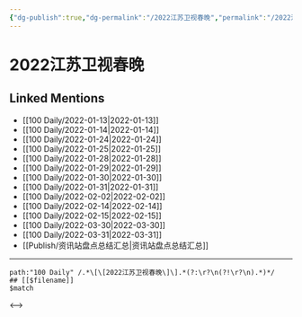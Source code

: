 ```yaml
---
{"dg-publish":true,"dg-permalink":"/2022江苏卫视春晚","permalink":"/2022江苏卫视春晚/","title":"2022江苏卫视春晚","tags":[null],"created":"2022-11-17T20:22:11.000+08:00","updated":"2023-04-10T16:10:20.407+08:00"}
---
```


# 2022江苏卫视春晚

## Linked Mentions
- [[100 Daily/2022-01-13\|2022-01-13]]
- [[100 Daily/2022-01-14\|2022-01-14]]
- [[100 Daily/2022-01-24\|2022-01-24]]
- [[100 Daily/2022-01-25\|2022-01-25]]
- [[100 Daily/2022-01-28\|2022-01-28]]
- [[100 Daily/2022-01-29\|2022-01-29]]
- [[100 Daily/2022-01-30\|2022-01-30]]
- [[100 Daily/2022-01-31\|2022-01-31]]
- [[100 Daily/2022-02-02\|2022-02-02]]
- [[100 Daily/2022-02-14\|2022-02-14]]
- [[100 Daily/2022-02-15\|2022-02-15]]
- [[100 Daily/2022-03-30\|2022-03-30]]
- [[100 Daily/2022-03-31\|2022-03-31]]
- [[Publish/资讯站盘点总结汇总\|资讯站盘点总结汇总]]


---

```expander
path:"100 Daily" /.*\[\[2022江苏卫视春晚\]\].*(?:\r?\n(?!\r?\n).*)*/
## [[$filename]]
$match
```

<-->
